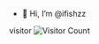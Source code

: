 - 👋 Hi, I’m @ifishzz

visitor ![Visitor Count](https://profile-counter.glitch.me/ifishzz/count.svg)

<!---
ifishzz/ifishzz is a ✨ special ✨ repository because its `README.md` (this file) appears on your GitHub profile.
You can click the Preview link to take a look at your changes.
--->
